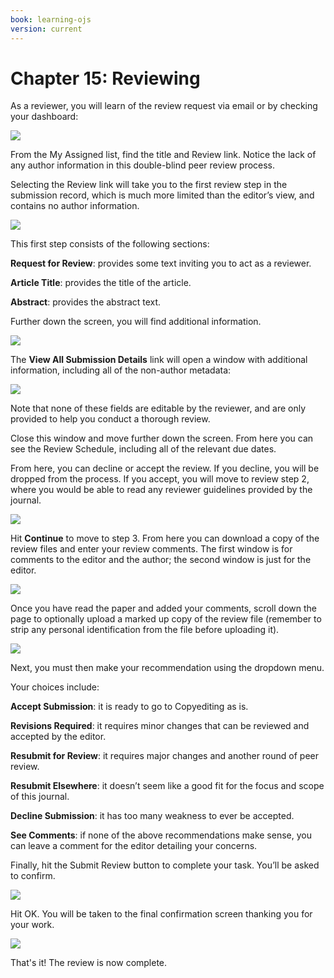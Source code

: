```yaml
---
book: learning-ojs
version: current
---
```

# Chapter 15: Reviewing

As a reviewer, you will learn of the review request via email or by checking your dashboard:

![](./assets/learning-ojs-3-rev-dashboard.png)

From the My Assigned list, find the title and Review link. Notice the lack of any author information in this double-blind peer review process.

Selecting the Review link will take you to the first review step in the submission record, which is much more limited than the editor’s view, and contains no author information.

![](./assets/learning-ojs-3-rev-step1.png)

This first step consists of the following sections:

**Request for Review**: provides some text inviting you to act as a reviewer.

**Article Title**: provides the title of the article.

**Abstract**: provides the abstract text.

Further down the screen, you will find additional information.

![](./assets/learning-ojs-3-rev-step1-3.png)

The **View All Submission Details** link will open a window with additional information, including all of the non-author metadata:

![](./assets/learning-ojs-3-rev-step1-2.png)

Note that none of these fields are editable by the reviewer, and are only provided to help you conduct a thorough review.

Close this window and move further down the screen. From here you can see the Review Schedule, including all of the relevant due dates.

From here, you can decline or accept the review. If you decline, you will be dropped from the process. If you accept, you will move to review step 2, where you would be able to read any reviewer guidelines provided by the journal.

![](./assets/learning-ojs-3-rev-step2.png)

Hit **Continue** to move to step 3. From here you can download a copy of the review files and enter your review comments. The first window is for comments to the editor and the author; the second window is just for the editor.

![](./assets/learning-ojs-3-rev-step3.png)

Once you have read the paper and added your comments, scroll down the page to optionally upload a marked up copy of the review file \(remember to strip any personal identification from the file before uploading it\).

![](./assets/learning-ojs-3-rev-step3-1.png)

Next, you must then make your recommendation using the dropdown menu.

Your choices include:

**Accept Submission**: it is ready to go to Copyediting as is.

**Revisions Required**: it requires minor changes that can be reviewed and accepted by the editor.

**Resubmit for Review**: it requires major changes and another round of peer review.

**Resubmit Elsewhere**: it doesn’t seem like a good fit for the focus and scope of this journal.

**Decline Submission**: it has too many weakness to ever be accepted.

**See Comments**: if none of the above recommendations make sense, you can leave a comment for the editor detailing your concerns.

Finally, hit the Submit Review button to complete your task. You’ll be asked to confirm.

![](./assets/learning-ojs-3-rev-step3-2.png)

Hit OK. You will be taken to the final confirmation screen thanking you for your work.

![](./assets/learning-ojs-3-rev-step4.png)

That's it! The review is now complete.
